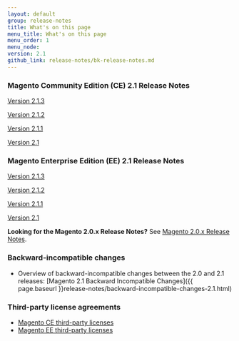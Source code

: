 ```yaml
---
layout: default
group: release-notes
title: What's on this page
menu_title: What's on this page
menu_order: 1
menu_node: 
version: 2.1
github_link: release-notes/bk-release-notes.md
---
```


### Magento Community Edition (CE) 2.1 Release Notes


<a href="{{page.baseurl}}release-notes/ReleaseNotes2.1.3CE.html" target="_blank">Version 2.1.3</a>

<a href="{{page.baseurl}}release-notes/ReleaseNotes2.1.2CE.html" target="_blank">Version 2.1.2</a>

<a href="{{page.baseurl}}release-notes/ReleaseNotes2.1.1CE.html" target="_blank">Version 2.1.1</a>

<a href="{{page.baseurl}}release-notes/ReleaseNotes2.1.0CE.html" target="_blank">Version 2.1</a>





### Magento Enterprise Edition (EE) 2.1 Release Notes

<a href="{{page.baseurl}}release-notes/ReleaseNotes2.1.3EE.html" target="_blank">Version 2.1.3</a>

<a href="{{page.baseurl}}release-notes/ReleaseNotes2.1.2EE.html" target="_blank">Version 2.1.2</a>

<a href="{{page.baseurl}}release-notes/ReleaseNotes2.1.1EE.html" target="_blank">Version 2.1.1</a>

<a href="{{page.baseurl}}release-notes/ReleaseNotes2.1.0EE.html" target="_blank">Version 2.1</a>

**Looking for the Magento 2.0.x Release Notes?** See <a href="http://devdocs.magento.com/guides/v2.0/release-notes/bk-release-notes.html" target="_blank">Magento 2.0.x Release Notes</a>. 

### Backward-incompatible changes

*	Overview of backward-incompatible changes between the 2.0 and 2.1 releases: [Magento 2.1 Backward Incompatible Changes]({{ page.baseurl }}release-notes/backward-incompatible-changes-2.1.html)


### Third-party license agreements

*	[Magento CE third-party licenses]({{page.baseurl}}release-notes/thirdparty_ce.html)
*	[Magento EE third-party licenses]({{page.baseurl}}release-notes/thirdparty_ee.html)
